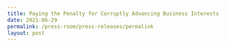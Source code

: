 ```yaml
---
title: Paying the Penalty for Corruptly Advancing Business Interests
date: 2021-06-29
permalink: /press-room/press-releases/permalink
layout: post
---
```

